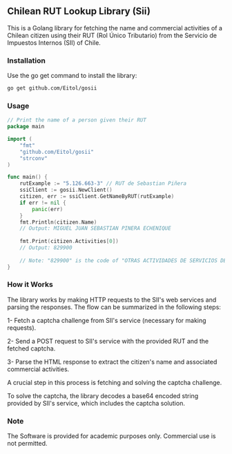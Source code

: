 ## Chilean RUT Lookup Library (Sii)

This is a Golang library for fetching the name and commercial activities of a Chilean citizen using their RUT (Rol Único Tributario) from the Servicio de Impuestos Internos (SII) of Chile.


### Installation

Use the go get command to install the library:

```bash
go get github.com/Eitol/gosii
```

### Usage

```go
// Print the name of a person given their RUT
package main

import (
	"fmt"
	"github.com/Eitol/gosii"	
	"strconv"
)

func main() {
	rutExample := "5.126.663-3" // RUT de Sebastian Piñera
	ssiClient := gosii.NewClient()
	citizen, err := ssiClient.GetNameByRUT(rutExample)
    if err != nil {
        panic(err)
    }
	fmt.Println(citizen.Name)
	// Output: MIGUEL JUAN SEBASTIAN PINERA ECHENIQUE
	
	fmt.Print(citizen.Activities[0])
	// Output: 829900
	
	// Note: "829900" is the code of "OTRAS ACTIVIDADES DE SERVICIOS DE APOYO A LAS EMPRESAS N.C.P"	
}   
```


### How it Works
The library works by making HTTP requests to the SII's web services and parsing the responses. The flow can be summarized in the following steps:

1- Fetch a captcha challenge from SII's service (necessary for making requests).

2- Send a POST request to SII's service with the provided RUT and the fetched captcha.

3- Parse the HTML response to extract the citizen's name and associated commercial activities.

A crucial step in this process is fetching and solving the captcha challenge. 

To solve the captcha, the library decodes a base64 encoded string provided by SII's service, which includes the captcha solution.


### Note

The Software is provided for academic purposes only. Commercial use is not permitted.
